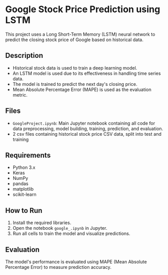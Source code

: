 # Google Stock Price Prediction using LSTM

This project uses a Long Short-Term Memory (LSTM) neural network to predict the closing stock price of Google based on historical data.

## Description

- Historical stock data is used to train a deep learning model.
- An LSTM model is used due to its effectiveness in handling time series data.
- The model is trained to predict the next day's closing price.
- Mean Absolute Percentage Error (MAPE) is used as the evaluation metric.

## Files

- `GoogleProject.ipynb`: Main Jupyter notebook containing all code for data preprocessing, model building, training, prediction, and evaluation.
- 2 csv files containing historical stock price CSV data, split into test and training

## Requirements

- Python 3.x
- Keras
- NumPy
- pandas
- matplotlib
- scikit-learn

## How to Run

1. Install the required libraries.
2. Open the notebook `google_.ipynb` in Jupyter.
3. Run all cells to train the model and visualize predictions.

## Evaluation

The model's performance is evaluated using MAPE (Mean Absolute Percentage Error) to measure prediction accuracy.
